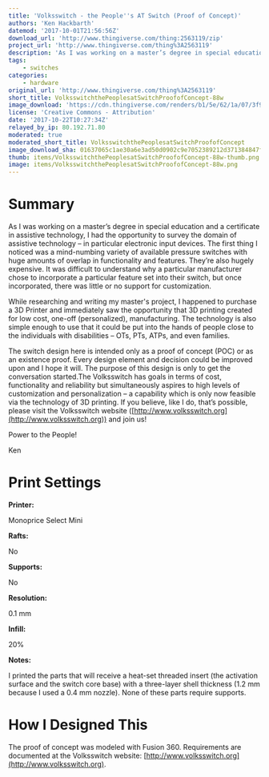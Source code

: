 ```yaml
---
title: 'Volksswitch - the People''s AT Switch (Proof of Concept)'
authors: 'Ken Hackbarth'
datemod: '2017-10-01T21:56:56Z'
download_url: 'http://www.thingiverse.com/thing:2563119/zip'
project_url: 'http://www.thingiverse.com/thing%3A2563119'
description: 'As I was working on a master’s degree in special education and a certificate in assistive technology, I had the opportunity to survey the domain'
tags:
    - switches
categories:
    - hardware
original_url: 'http://www.thingiverse.com/thing%3A2563119'
short_title: VolksswitchthePeoplesatSwitchProofofConcept-88w
image_download: 'https://cdn.thingiverse.com/renders/b1/5e/62/1a/07/3f9f9d503e9eac0b1bd7513b1da344e8_preview_featured.JPG'
license: 'Creative Commons - Attribution'
date: '2017-10-22T10:27:34Z'
relayed_by_ip: 80.192.71.80
moderated: true
moderated_short_title: VolksswitchthePeoplesatSwitchProofofConcept
image_download_sha: 01637065c1ae30a6e3ad50d0902c9e7052389212d371384847f5d598a4fb7550
thumb: items/VolksswitchthePeoplesatSwitchProofofConcept-88w-thumb.png
image: items/VolksswitchthePeoplesatSwitchProofofConcept-88w.png
---
```

# Summary

As I was working on a master’s degree in special education and a certificate in assistive technology, I had the opportunity to survey the domain of assistive technology – in particular electronic input devices. The first thing I noticed was a mind-numbing variety of available pressure switches with huge amounts of overlap in functionality and features. They’re also hugely expensive. It was difficult to understand why a particular manufacturer chose to incorporate a particular feature set into their switch, but once incorporated, there was little or no support for customization.

While researching and writing my master's project, I happened to purchase a 3D Printer and immediately saw the opportunity that 3D printing created for low cost, one-off (personalized), manufacturing. The technology is also simple enough to use that it could be put into the hands of people close to the individuals with disabilities – OTs, PTs, ATPs, and even families.

The switch design here is intended only as a proof of concept (POC) or as an existence proof. Every design element and decision could be improved upon and I hope it will. The purpose of this design is only to get the conversation started.The Volksswitch has goals in terms of cost, functionality and reliability but simultaneously aspires to high levels of customization and personalization – a capability which is only now feasible via the technology of 3D printing. If you believe, like I do, that’s possible, please visit the Volksswitch website ([http://www.volksswitch.org](http://www.volksswitch.org)) and join us!

Power to the People!

Ken

# Print Settings

**Printer:**

Monoprice Select Mini

**Rafts:**

No

**Supports:**

No

**Resolution:**

0.1 mm

**Infill:**

20%

**Notes:**

I printed the parts that will receive a heat-set threaded insert (the activation surface and the switch core base) with a three-layer shell thickness (1.2 mm because I used a 0.4 mm nozzle). None of these parts require supports.

# How I Designed This

The proof of concept was modeled with Fusion 360\. Requirements are documented at the Volksswitch website: [http://www.volksswitch.org](http://www.volksswitch.org).